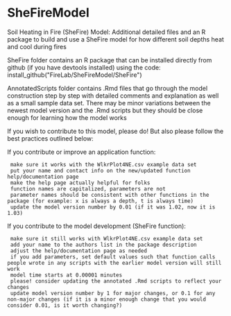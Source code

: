 # SheFireModel
Soil Heating in Fire (SheFire) Model:  Additional detailed files and an R package to build and use a SheFire model for how different soil depths heat and cool during fires

SheFire folder contains an R package that can be installed directly from github (if you have devtools installed) using the code: install_github("FireLab/SheFireModel/SheFire")

AnnotatedScripts folder contains .Rmd files that go through the model construction step by step with detailed comments and explanation as well as a small sample data set. There may be minor variations between the newest model version and the .Rmd scripts but they should be close enough for learning how the model works


If you wish to contribute to this model, please do! But also please follow the best practices outlined below:

If you contribute or improve an application function:

     make sure it works with the WlkrPlot4NE.csv example data set
     put your name and contact info on the new/updated function help/documentation page
     make the help page actually helpful for folks
     function names are capitalized, parameters are not
     parameter names should be consistent with other functions in the package (for example: x is always a depth, t is always time)
     update the model version number by 0.01 (if it was 1.02, now it is 1.03)
     
If you contribute to the model development (SheFire function):

     make sure it still works with WlkrPlot4NE.csv example data set
     add your name to the authors list in the package description 
     adjust the help/documentation page as needed
     if you add parameters, set default values such that function calls people wrote in any scripts with the earlier model version will still work
     model time starts at 0.00001 minutes
     please! consider updating the annotated .Rmd scripts to reflect your changes
     update model version number by 1 for major changes, or 0.1 for any non-major changes (if it is a minor enough change that you would consider 0.01, is it worth changing?)
